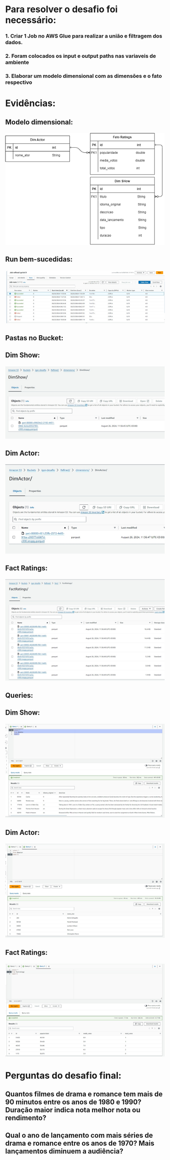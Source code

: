# Para resolver o desafio foi necessário:
### 1. Criar 1 Job no AWS Glue para realizar a união e filtragem dos dados.
### 2. Foram colocados os input e output paths nas variaveis de ambiente
### 3. Elaborar um modelo dimensional com as dimensões e o fato respectivo

# Evidências:

## Modelo dimensional:
### ![Modelo dimensional](https://github.com/EA-Igor/Programa-de-Bolsas-Compass-Data-Analytics---AWS/blob/main/Sprint%209/Desafio/sprint%209.drawio.png)

## Run bem-sucedidas:
### ![Run job](https://github.com/EA-Igor/Programa-de-Bolsas-Compass-Data-Analytics---AWS/blob/main/Sprint%209/Evidencias/Desafio/RunJob.jpeg)

## Pastas no Bucket:

## Dim Show:
### ![Dim Show](https://github.com/EA-Igor/Programa-de-Bolsas-Compass-Data-Analytics---AWS/blob/main/Sprint%209/Evidencias/Desafio/dimShowS3.jpeg)

## Dim Actor:
### ![Dim Actor](https://github.com/EA-Igor/Programa-de-Bolsas-Compass-Data-Analytics---AWS/blob/main/Sprint%209/Evidencias/Desafio/dimActorS3.jpeg)

## Fact Ratings:
### ![Fact Ratings](https://github.com/EA-Igor/Programa-de-Bolsas-Compass-Data-Analytics---AWS/blob/main/Sprint%209/Evidencias/Desafio/%20factRatingsS3.jpeg)

## Queries:

## Dim Show:
### ![Dim Show](https://github.com/EA-Igor/Programa-de-Bolsas-Compass-Data-Analytics---AWS/blob/main/Sprint%209/Evidencias/Desafio/queryDimShow.jpeg)

## Dim Actor:
### ![Dim Actor](https://github.com/EA-Igor/Programa-de-Bolsas-Compass-Data-Analytics---AWS/blob/main/Sprint%209/Evidencias/Desafio/queryDimActor.jpeg)

## Fact Ratings:
### ![Fact Ratings](https://github.com/EA-Igor/Programa-de-Bolsas-Compass-Data-Analytics---AWS/blob/main/Sprint%209/Evidencias/Desafio/%20queryFactRatings.jpeg)

# Perguntas do desafio final:
## Quantos filmes de drama e romance tem mais de 90 minutos entre os anos de 1980 e 1990? Duração maior indica nota melhor nota ou rendimento?
## Qual o ano de lançamento com mais séries de drama e romance entre os anos de 1970? Mais lançamentos diminuem a audiência?
